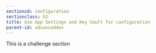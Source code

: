 ```yaml
---
sectionid: configuration
sectionclass: h2
title: Use App Settings and Key Vault for configuration
parent-id: advanceddev
---
```


This is a challenge section

